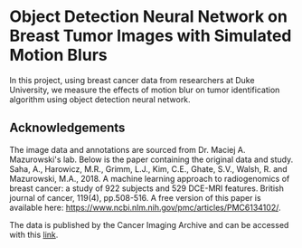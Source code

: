 # Object Detection Neural Network on Breast Tumor Images with Simulated Motion Blurs
In this project, using breast cancer data from researchers at Duke University, we measure the effects of motion blur on tumor identification algorithm using object detection neural network.

## Acknowledgements
The image data and annotations are sourced from Dr. Maciej A. Mazurowski's lab. Below is the paper containing the original data and study.
Saha, A., Harowicz, M.R., Grimm, L.J., Kim, C.E., Ghate, S.V., Walsh, R. and Mazurowski, M.A., 2018. A machine learning approach to radiogenomics of breast cancer: a study of 922 subjects and 529 DCE-MRI features. British journal of cancer, 119(4), pp.508-516. A free version of this paper is available here: https://www.ncbi.nlm.nih.gov/pmc/articles/PMC6134102/.

The data is published by the Cancer Imaging Archive and can be accessed with this [link](https://doi.org/10.7937/TCIA.e3sv-re93).
